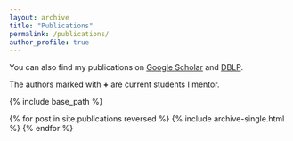 ```yaml
---
layout: archive
title: "Publications"
permalink: /publications/
author_profile: true
---
```


You can also find my publications on <u><a target="_blank" href="{{site.author.googlescholar}}">Google Scholar</a></u> and <u><a target="_blank" href="{{site.author.dblp}}">DBLP</a></u>.

The authors marked with **+** are current students I mentor.


{% include base_path %}

{% for post in site.publications reversed %}
  {% include archive-single.html %}
{% endfor %}
